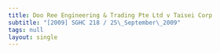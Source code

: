 ```yaml
---
title: Doo Ree Engineering & Trading Pte Ltd v Taisei Corp
subtitle: "[2009] SGHC 218 / 25\_September\_2009"
tags: null
layout: single
---
```


